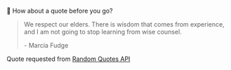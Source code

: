 📣 How about a quote before you go?

> We respect our elders. There is wisdom that comes from experience, and I am not going to stop learning from wise counsel.
>
> <p>- Marcia Fudge</p>

Quote requested from [Random Quotes API](https://github.com/lukePeavey/quotable)
